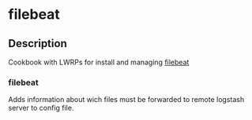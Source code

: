 # filebeat

## Description
Cookbook with LWRPs for install and managing [filebeat](https://github.com/elastic/beats)

### filebeat
Adds information about wich files must be forwarded to remote logstash server to config file.
